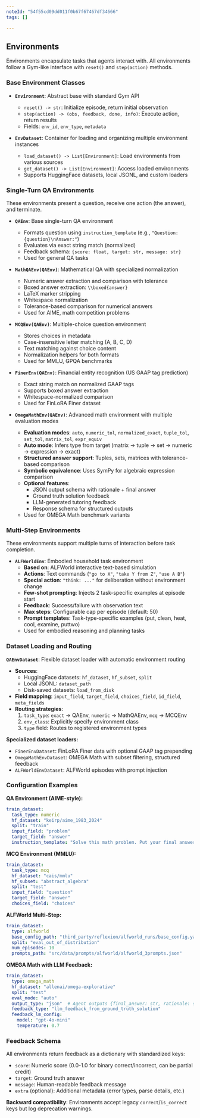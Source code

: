```yaml
---
noteId: "54f55cd09dd011f0b67f67467df34666"
tags: []

---
```


## Environments

Environments encapsulate tasks that agents interact with. All environments follow a Gym-like interface with `reset()` and `step(action)` methods.

### Base Environment Classes

- **`Environment`**: Abstract base with standard Gym API
  - `reset() -> str`: Initialize episode, return initial observation
  - `step(action) -> (obs, feedback, done, info)`: Execute action, return results
  - Fields: `env_id`, `env_type`, `metadata`

- **`EnvDataset`**: Container for loading and organizing multiple environment instances
  - `load_dataset() -> List[Environment]`: Load environments from various sources
  - `get_dataset() -> List[Environment]`: Access loaded environments
  - Supports HuggingFace datasets, local JSONL, and custom loaders

### Single-Turn QA Environments

These environments present a question, receive one action (the answer), and terminate.

- **`QAEnv`**: Base single-turn QA environment
  - Formats question using `instruction_template` (e.g., `"Question: {question}\nAnswer:"`)
  - Evaluates via exact string match (normalized)
  - Feedback schema: `{score: float, target: str, message: str}`
  - Used for general QA tasks

- **`MathQAEnv(QAEnv)`**: Mathematical QA with specialized normalization
  - Numeric answer extraction and comparison with tolerance
  - Boxed answer extraction: `\\boxed{answer}`
  - LaTeX marker stripping
  - Whitespace normalization
  - Tolerance-based comparison for numerical answers
  - Used for AIME, math competition problems

- **`MCQEnv(QAEnv)`**: Multiple-choice question environment
  - Stores choices in metadata
  - Case-insensitive letter matching (A, B, C, D)
  - Text matching against choice content
  - Normalization helpers for both formats
  - Used for MMLU, GPQA benchmarks

- **`FinerEnv(QAEnv)`**: Financial entity recognition (US GAAP tag prediction)
  - Exact string match on normalized GAAP tags
  - Supports boxed answer extraction
  - Whitespace-normalized comparison
  - Used for FinLoRA Finer dataset

- **`OmegaMathEnv(QAEnv)`**: Advanced math environment with multiple evaluation modes
  - **Evaluation modes**: `auto`, `numeric_tol`, `normalized_exact`, `tuple_tol`, `set_tol`, `matrix_tol`, `expr_equiv`
  - **Auto mode**: Infers type from target (matrix → tuple → set → numeric → expression → exact)
  - **Structured answer support**: Tuples, sets, matrices with tolerance-based comparison
  - **Symbolic equivalence**: Uses SymPy for algebraic expression comparison
  - **Optional features**:
    - JSON output schema with rationale + final answer
    - Ground truth solution feedback
    - LLM-generated tutoring feedback
    - Response schema for structured outputs
  - Used for OMEGA Math benchmark variants

### Multi-Step Environments

These environments support multiple turns of interaction before task completion.

- **`ALFWorldEnv`**: Embodied household task environment
  - **Based on**: ALFWorld interactive text-based simulation
  - **Actions**: Text commands (`"go to X"`, `"take Y from Z"`, `"use A B"`)
  - **Special action**: `"think: ..."` for deliberation without environment change
  - **Few-shot prompting**: Injects 2 task-specific examples at episode start
  - **Feedback**: Success/failure with observation text
  - **Max steps**: Configurable cap per episode (default: 50)
  - **Prompt templates**: Task-type-specific examples (put, clean, heat, cool, examine, puttwo)
  - Used for embodied reasoning and planning tasks

### Dataset Loading and Routing

**`QAEnvDataset`**: Flexible dataset loader with automatic environment routing
- **Sources**:
  - HuggingFace datasets: `hf_dataset`, `hf_subset`, `split`
  - Local JSONL: `dataset_path`
  - Disk-saved datasets: `load_from_disk`
- **Field mapping**: `input_field`, `target_field`, `choices_field`, `id_field`, `meta_fields`
- **Routing strategies**:
  1. `task_type`: `exact` → QAEnv, `numeric` → MathQAEnv, `mcq` → MCQEnv
  2. `env_class`: Explicitly specify environment class
  3. `type` field: Routes to registered environment types

**Specialized dataset loaders:**
- `FinerEnvDataset`: FinLoRA Finer data with optional GAAP tag prepending
- `OmegaMathEnvDataset`: OMEGA Math with subset filtering, structured feedback
- `ALFWorldEnvDataset`: ALFWorld episodes with prompt injection

### Configuration Examples

**QA Environment (AIME-style):**
```yaml
train_dataset:
  task_type: numeric
  hf_dataset: "keirp/aime_1983_2024"
  split: "train"
  input_field: "problem"
  target_field: "answer"
  instruction_template: "Solve this math problem. Put your final answer in \\boxed{}.\n\nProblem: {question}"
```

**MCQ Environment (MMLU):**
```yaml
train_dataset:
  task_type: mcq
  hf_dataset: "cais/mmlu"
  hf_subset: "abstract_algebra"
  split: "test"
  input_field: "question"
  target_field: "answer"
  choices_field: "choices"
```

**ALFWorld Multi-Step:**
```yaml
train_dataset:
  type: alfworld
  base_config_path: "third_party/reflexion/alfworld_runs/base_config.yaml"
  split: "eval_out_of_distribution"
  num_episodes: 10
  prompts_path: "src/data/prompts/alfworld/alfworld_3prompts.json"
```

**OMEGA Math with LLM Feedback:**
```yaml
train_dataset:
  type: omega_math
  hf_dataset: "allenai/omega-explorative"
  split: "test"
  eval_mode: "auto"
  output_type: "json"  # Agent outputs {final_answer: str, rationale: str}
  feedback_type: "llm_feedback_from_ground_truth_solution"
  feedback_lm_config:
    model: "gpt-4o-mini"
    temperature: 0.7
```

### Feedback Schema

All environments return feedback as a dictionary with standardized keys:
- `score`: Numeric score (0.0-1.0 for binary correct/incorrect, can be partial credit)
- `target`: Ground truth answer
- `message`: Human-readable feedback message
- `extra` (optional): Additional metadata (error types, parse details, etc.)

**Backward compatibility**: Environments accept legacy `correct`/`is_correct` keys but log deprecation warnings.


